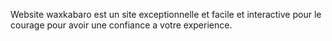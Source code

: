 Website waxkabaro est un site exceptionnelle et facile et interactive pour le courage pour avoir une confiance a votre experience.
